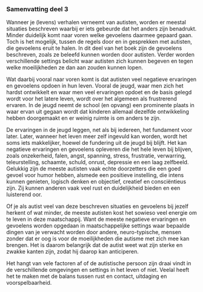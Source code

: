 ### <span id="calibre_link-24" class="calibre1"></span>Samenvatting deel 3<span id="calibre_link-148" class="calibre1"></span>

Wanneer je (levens) verhalen verneemt van autisten, worden er meestal situaties beschreven waarbij er iets gebeurde dat het anders zijn benadrukt. Minder duidelijk komt naar voren welke gevoelens daarmee gepaard gaan. Toch is het mogelijk, tussen de regels door en in gesprekken met autisten, die gevoelens eruit te halen. In dit deel van het boek zijn de gevoelens beschreven, zoals ze beleefd kunnen worden door autisten. Verder worden verschillende settings belicht waar autisten zich kunnen begeven en tegen welke moeilijkheden ze dan aan zouden kunnen lopen.

Wat daarbij vooral naar voren komt is dat autisten veel negatieve ervaringen en gevoelens opdoen in hun leven. Vooral de jeugd, waar men zich het hardst ontwikkelt en waar men veel ervaringen opdoet en de basis gelegd wordt voor het latere leven, wordt over het algemeen als frustrerend ervaren. In de jeugd neemt de school (en opvang) een prominente plaats in waar ervan uit gegaan wordt dat kinderen allemaal dezelfde ontwikkeling hebben doorgemaakt en er weinig ruimte is om anders te zijn.

De ervaringen in de jeugd leggen, net als bij iedereen, het fundament voor later. Later, wanneer het leven meer zelf ingevuld kan worden, wordt het soms iets makkelijker, hoewel de fundering uit de jeugd bij blijft. Het kan negatieve ervaringen en gevoelens opleveren die het hele leven bij blijven, zoals onzekerheid, falen, angst, spanning, stress, frustratie, verwarring, teleurstelling, schaamte, schuld, onrust, depressie en een laag zelfbeeld. Gelukkig zijn de meeste autisten vaak echte doorzetters die een goed gevoel voor humor hebben, alsmede een positieve instelling, die intens kunnen genieten, logisch denken en objectief, creatief en consciëntieus zijn. Zij kunnen anderen vaak veel rust en duidelijkheid bieden en een luisterend oor.

Of je als autist veel van deze beschreven situaties en gevoelens bij jezelf herkent of wat minder, de meeste autisten kost het sowieso veel energie om te leven in deze maatschappij. Want de meeste negatieve ervaringen en gevoelens worden opgedaan in maatschappelijke settings waar bepaalde dingen van je verwacht worden door andere, neuro-typische, mensen zonder dat er oog is voor de moeilijkheden die autisme met zich mee kan brengen. Het is daarom belangrijk dat de autist weet wat zijn sterke en zwakke kanten zijn, zodat hij daarop kan anticiperen.

Het hangt van vele factoren af of de autistische persoon zijn draai vindt in de verschillende omgevingen en settings in het leven of niet. Veelal heeft het te maken met de balans tussen rust en contact, uitdaging en voorspelbaarheid.

